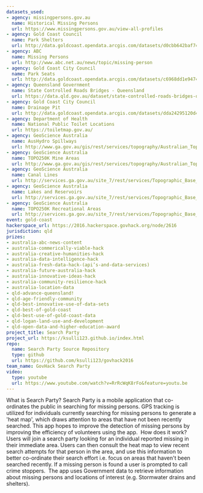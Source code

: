 ```yaml
---
datasets_used:
- agency: missingpersons.gov.au
  name: Historical Missing Persons
  url: https://www.missingpersons.gov.au/view-all-profiles
- agency: Gold Coast Council
  name: Park Shelters
  url: http://data.goldcoast.opendata.arcgis.com/datasets/d0cbb642baf74f74b7ed2f3b4a1c3e12_0
- agency: ABC
  name: Missing Persons
  url: http://www.abc.net.au/news/topic/missing-person
- agency: Gold Coast City Council
  name: Park Seats
  url: http://data.goldcoast.opendata.arcgis.com/datasets/c6968dd1e947410f8f275dc3abe6567b_0
- agency: Queensland Government
  name: State Controlled Roads Bridges - Queensland
  url: https://data.qld.gov.au/dataset/state-controlled-roads-bridges-queensland
- agency: Gold Coast City Council
  name: Drainage Pit
  url: http://data.goldcoast.opendata.arcgis.com/datasets/dda24295120d4d3fa643d6028323c540_0
- agency: Department of Health
  name: National Public Toilet Locations
  url: https://toiletmap.gov.au/
- agency: GeoScience Australia
  name: AusHydro Spillways
  url: http://www.ga.gov.au/gis/rest/services/topography/Australian_Topography_2014/MapServer/351
- agency: GeoScience Australia
  name: TOPO250K Mine Areas
  url: http://www.ga.gov.au/gis/rest/services/topography/Australian_Topography_2014/MapServer/339
- agency: GeoScience Australia
  name: Canal Lines
  url: http://services.ga.gov.au/site_7/rest/services/Topographic_Base_Map_WM/MapServer/303
- agency: GeoScience Australia
  name: Lakes and Reservoirs
  url: http://services.ga.gov.au/site_7/rest/services/Topographic_Base_Map_WM/MapServer/319
- agency: GeoScience Australia
  name: TOPO250K Recreational Areas
  url: http://services.ga.gov.au/site_7/rest/services/Topographic_Base_Map_WM/MapServer/353
event: gold-coast
hackerspace_url: https://2016.hackerspace.govhack.org/node/2616
jurisdiction: qld
prizes:
- australia-abc-news-content
- australia-commerically-viable-hack
- australia-creative-humanities-hack
- australia-data-intelligence-hack
- australia-fresh-data-hack-(api’s-and-data-services)
- australia-future-australia-hack
- australia-innovative-ideas-hack
- australia-community-resilience-hack
- australia-location-data
- qld-advance-queensland!
- qld-age-friendly-community
- qld-best-innovative-use-of-data-sets
- qld-best-of-gold-coast
- qld-best-use-of-gold-coast-data
- qld-logan-land-use-and-development
- qld-open-data-and-higher-education-award
project_title: Search Party
project_url: https://ksulli123.github.io/index.html
repo:
  name: Search Party Source Repository
  type: github
  url: https://github.com/ksulli123/govhack2016
team_name: GovHack Search Party
video:
  type: youtube
  url: https://www.youtube.com/watch?v=RrRcWqK8rFo&feature=youtu.be
---
```


What is Search Party?
Search Party is a mobile application that co-ordinates the public in searching for missing persons. GPS tracking is utilized for individuals currently searching for missing persons to generate a 'heat map', which draws attention to areas that have not been recently searched. This app hopes to improve the detection of missing persons by improving the efficiency of volunteers using the app. 
How does it work?
Users will join a search party looking for an individual reported missing in their immediate area. Users can then consult the heat map to view recent search attempts for that person in the area, and use this information to better co-ordinate their search effort i.e. focus on areas that haven't been searched recently. If a missing person is found a user is prompted to call crime stoppers. 
The app uses Government data to retrieve information about missing persons and locations of interest (e.g. Stormwater drains and shelters).